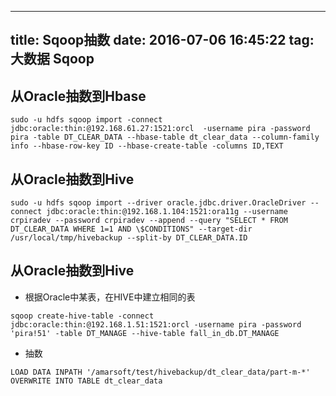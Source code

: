 ----
title: Sqoop抽数
date: 2016-07-06 16:45:22
tag: 大数据 Sqoop
----

## 从Oracle抽数到Hbase

```Shell
sudo -u hdfs sqoop import -connect jdbc:oracle:thin:@192.168.61.27:1521:orcl  -username pira -password pira -table DT_CLEAR_DATA --hbase-table dt_clear_data --column-family info --hbase-row-key ID --hbase-create-table -columns ID,TEXT
```

## 从Oracle抽数到Hive
```Shell
sudo -u hdfs sqoop import --driver oracle.jdbc.driver.OracleDriver --connect jdbc:oracle:thin:@192.168.1.104:1521:ora11g --username crpiradev --password crpiradev --append --query "SELECT * FROM DT_CLEAR_DATA WHERE 1=1 AND \$CONDITIONS" --target-dir /usr/local/tmp/hivebackup --split-by DT_CLEAR_DATA.ID
```

## 从Oracle抽数到Hive
* 根据Oracle中某表，在HIVE中建立相同的表
```Shell
sqoop create-hive-table -connect jdbc:oracle:thin:@192.168.1.51:1521:orcl -username pira -password 'pira!51' -table DT_MANAGE --hive-table fall_in_db.DT_MANAGE
```
* 抽数
```HiveSql
LOAD DATA INPATH '/amarsoft/test/hivebackup/dt_clear_data/part-m-*' OVERWRITE INTO TABLE dt_clear_data 
```